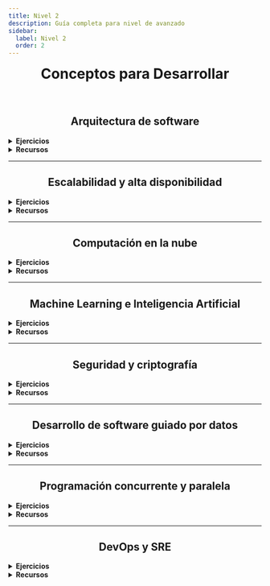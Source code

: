 ```yaml
---
title: Nivel 2
description: Guía completa para nivel de avanzado
sidebar:
  label: Nivel 2
  order: 2
---
```

# Conceptos para Desarrollar

<br>

## Arquitectura de software  

<details>
<summary><strong>Ejercicios</strong></summary>

1. Diseña e implementa una arquitectura de microservicios para una aplicación de comercio electrónico.  
2. Refactoriza una aplicación monolítica existente a una arquitectura de microservicios.  

</details>

<details>
<summary><strong>Recursos</strong></summary>

- [Microservices.io](https://microservices.io/)  
- [Domain-Driven Design Quickly](https://www.infoq.com/minibooks/domain-driven-design-quickly/)  

</details>

---

## Escalabilidad y alta disponibilidad  

<details>
<summary><strong>Ejercicios</strong></summary>

1. Implementa un sistema de caché distribuida utilizando Redis.  
2. Diseña una estrategia de escalado horizontal para una aplicación web de alto tráfico.  

</details>

<details>
<summary><strong>Recursos</strong></summary>

- [Designing Data-Intensive Applications](https://dataintensive.net/)  
- [High Scalability](http://highscalability.com/)  

</details>

---

## Computación en la nube  

<details>
<summary><strong>Ejercicios</strong></summary>

1. Desarrolla una aplicación serverless utilizando AWS Lambda o Google Cloud Functions.  
2. Crea un cluster de Kubernetes y despliega una aplicación en él.  

</details>

<details>
<summary><strong>Recursos</strong></summary>

- [AWS Well-Architected](https://aws.amazon.com/architecture/well-architected/)  
- [Kubernetes Documentation](https://kubernetes.io/docs/home/)  

</details>

---

## Machine Learning e Inteligencia Artificial  

<details>
<summary><strong>Ejercicios</strong></summary>

1. Implementa un sistema de recomendaciones simple utilizando técnicas de ML.  
2. Integra un modelo de procesamiento de lenguaje natural en una aplicación web.  

</details>

<details>
<summary><strong>Recursos</strong></summary>

- [Machine Learning Crash Course - Google](https://developers.google.com/machine-learning/crash-course)  
- [Fast.ai](https://www.fast.ai/)  

</details>

---

## Seguridad y criptografía  

<details>
<summary><strong>Ejercicios</strong></summary>

1. Implementa un sistema de mensajería cifrada de extremo a extremo.  
2. Desarrolla un contrato inteligente simple en una plataforma blockchain como Ethereum.  

</details>

<details>
<summary><strong>Recursos</strong></summary>

- [Cryptography I - Coursera](https://www.coursera.org/learn/crypto)  
- [Blockchain: Foundations and Use Cases](https://www.coursera.org/learn/blockchain-foundations-and-use-cases)  

</details>

---

## Desarrollo de software guiado por datos  

<details>
<summary><strong>Ejercicios</strong></summary>

1. Implementa un sistema de A/B testing para una característica de una aplicación web.  
2. Desarrolla un dashboard de analítica para una aplicación.  

</details>

<details>
<summary><strong>Recursos</strong></summary>

- [Google Analytics for Developers](https://developers.google.com/analytics)  
- [The Science of A/B Testing](https://www.dynamicyield.com/lesson/statistical-significance/)  

</details>

---

## Programación concurrente y paralela  

<details>
<summary><strong>Ejercicios</strong></summary>

1. Implementa un web scraper paralelo que pueda manejar múltiples sitios simultáneamente.  
2. Desarrolla un sistema de procesamiento de imágenes que utilice múltiples núcleos de CPU.  

</details>

<details>
<summary><strong>Recursos</strong></summary>

- [Concurrency in Python](https://realpython.com/python-concurrency/)  
- [Java Concurrency in Practice](https://jcip.net/)  

</details>

---

## DevOps y SRE  

<details>
<summary><strong>Ejercicios</strong></summary>

1. Implementa una estrategia de Chaos Engineering para probar la resiliencia de tu sistema.  
2. Desarrolla un sistema de monitoreo y alerta utilizando herramientas como Prometheus y Grafana.  

</details>

<details>
<summary><strong>Recursos</strong></summary>

- [Site Reliability Engineering - Google](https://sre.google/sre-book/table-of-contents/)  
- [The Phoenix Project](https://itrevolution.com/the-phoenix-project/)  

</details>
<style is:inline>
  h2 {
    text-align: center;
  }
  #_top {
    text-align: center;
    margin-bottom: 1rem;
  }
  #conceptos-para-desarrollar {
    text-align: center;
    margin-top: 1rem;
  }
</style>
